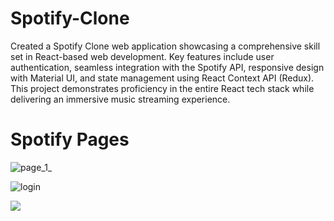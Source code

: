 # Spotify-Clone

Created a Spotify Clone web application showcasing a comprehensive skill set in React-based web development. Key features include user authentication, seamless integration with the Spotify API, responsive design with Material UI, and state management using React Context API (Redux). This project demonstrates proficiency in the entire React tech stack while delivering an immersive music streaming experience.

# Spotify Pages


![page_1_](https://github.com/Griffinn/Spotify-Clone/assets/119476393/afa993a0-6d5d-4d8c-a6e7-47ea6f4ccc9f)


![login](https://github.com/Griffinn/Spotify-Clone/assets/119476393/71752d45-e26e-4725-990f-2d050c64fe9c)


![](https://github.com/Griffinn/Spotify-Clone/assets/119476393/b8613d31-6ef8-4711-9e01-371231754e6e)
